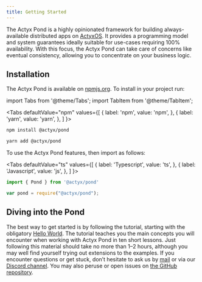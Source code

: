 ```yaml
---
title: Getting Started
---
```


The Actyx Pond is a highly opinionated framework for building always-available distributed apps on [ActyxOS](../os/introduction.md). It provides a programming model and system guarantees ideally suitable for use-cases requiring 100% availability. With this focus, the Actyx Pond can take care of concerns like eventual consistency, allowing you to concentrate on your business logic.

## Installation

The Actyx Pond is available on [npmjs.org](http://npmjs.com/package/@actyx/pond). To install in your project run:

import Tabs from '@theme/Tabs';
import TabItem from '@theme/TabItem';

<Tabs
  defaultValue="npm"
  values={[
    { label: 'npm', value: 'npm', },
    { label: 'yarn', value: 'yarn', },
  ]
}>
<TabItem value="npm">

```bash
npm install @actyx/pond
```

</TabItem>
<TabItem value="yarn">

```bash
yarn add @actyx/pond
```

</TabItem>
</Tabs>

To use the Actyx Pond features, then import as follows:

<Tabs
  defaultValue="ts"
  values={[
    { label: 'Typescript', value: 'ts', },
    { label: 'Javascript', value: 'js', },
  ]
}>
<TabItem value="ts">

```typescript
import { Pond } from '@actyx/pond'
```

</TabItem>
<TabItem value="js">

```javascript
var pond = require("@actyx/pond");
```

</TabItem>
</Tabs>

## Diving into the Pond

The best way to get started is by following the tutorial, starting with the obligatory [Hello World](guides/hello-world.md).
The tutorial teaches you the main concepts you will encounter when working with Actyx Pond in ten short lessons.
Just following this material should take no more than 1–2 hours, although you may well find yourself trying out extensions to the examples.
If you encounter questions or get stuck, don’t hesitate to ask us by [mail](mailto:developer@actyx.io) or via our [Discord channel](https://discord.gg/262yJhc).
You may also peruse or open issues on [the GitHub repository](https://github.com/actyx/quickstart).
